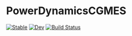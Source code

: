 # PowerDynamicsCGMES

[![Stable](https://img.shields.io/badge/docs-stable-blue.svg)](https://hexaeder.github.io/PowerDynamicsCGMES.jl/stable/)
[![Dev](https://img.shields.io/badge/docs-dev-blue.svg)](https://hexaeder.github.io/PowerDynamicsCGMES.jl/dev/)
[![Build Status](https://github.com/hexaeder/PowerDynamicsCGMES.jl/actions/workflows/CI.yml/badge.svg?branch=main)](https://github.com/hexaeder/PowerDynamicsCGMES.jl/actions/workflows/CI.yml?query=branch%3Amain)
